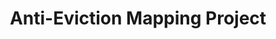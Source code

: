 ---
layout: default
location: Los Angeles
shortname: anti_eviction_mapping
tags:
- Evictions
- PropTech
- Tenant Advocacy
- Race
title: Anti-Eviction Mapping Project
url: https://antievictionmap.com/
uuid: recjlXriVR4ERrBSm
---